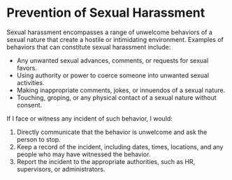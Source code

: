 # Prevention of Sexual Harassment

 Sexual harassment encompasses a range of unwelcome behaviors of a sexual nature that create a hostile or intimidating environment. Examples of behaviors that can constitute sexual harassment include:

- Any unwanted sexual advances, comments, or requests for sexual favors.
- Using authority or power to coerce someone into unwanted sexual activities.
- Making inappropriate comments, jokes, or innuendos of a sexual nature.
- Touching, groping, or any physical contact of a sexual nature without consent.


 If I face or witness any incident of such behavior, I would:

1. Directly communicate that the behavior is unwelcome and ask the person to stop.
2. Keep a record of the incident, including dates, times, locations, and any people who may have witnessed the behavior.
3. Report the incident to the appropriate authorities, such as HR, supervisors, or administrators.
